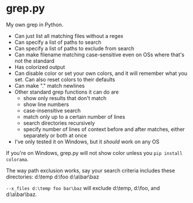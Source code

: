 # grep.py
My own grep in Python.

- Can just list all matching files without a regex
- Can specify a list of paths to search
- Can specify a list of paths to exclude from search
- Can make filename matching case-sensitive even on OSs where that's not the standard
- Has colorized output
- Can disable color or set your own colors, and it will remember what you set. Can also reset colors to their defaults
- Can make "." match newlines
- Other standard grep functions it can do are
  - show only results that don't match
  - show line numbers
  - case-insensitive search
  - match only up to a certain number of lines
  - search directories recursively
  - specify number of lines of context before and after matches, either separately or both at once
- I've only tested it on Windows, but it *should* work on any OS

If you're on Windows, grep.py will not show color unless you `pip install colorama`.

The way path exclusion works, say your search criteria includes these directories:
d:\temp
d:\foo
d:\a\bar\baz

`--x_files d:\temp foo bar\baz` will exclude d:\temp, d:\foo, and d:\a\bar\baz.










